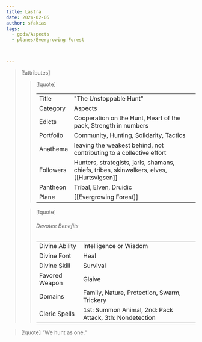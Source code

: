 ```yaml
---
title: Lastra
date: 2024-02-05
author: sfakias
tags:
  - gods/Aspects
  - planes/Evergrowing Forest



---
```

> [!attributes]
> 
> > [!quote]
> >
> > | | |
> > | --- | --- |
> > | Title | "The Unstoppable Hunt" |
> > | Category | Aspects |
> > | Edicts | Cooperation on the Hunt, Heart of the pack, Strength in numbers |
> > | Portfolio | Community, Hunting, Solidarity, Tactics |
> > | Anathema | leaving the weakest behind, not contributing to a collective effort |
> > | Followers | Hunters, strategists, jarls, shamans, chiefs, tribes, skinwalkers, elves, [[Hurtsvigsen]] |
> > | Pantheon | Tribal, Elven, Druidic |
> > | Plane | [[Evergrowing Forest]] |
>
> > [!quote]
> > 
> > ###### Devotee Benefits
> > | | |
> > | --- | --- |
> > | Divine Ability | Intelligence or Wisdom |
> > | Divine Font | Heal |
> > | Divine Skill | Survival |
> > | Favored Weapon | Glaive |
> > | Domains | Family, Nature, Protection, Swarm, Trickery |
> > | Cleric Spells | 1st: Summon Animal, 2nd: Pack Attack, 3th: Nondetection |

> [!quote] 
>"We hunt as one."